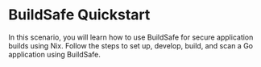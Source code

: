 # BuildSafe Quickstart

In this scenario, you will learn how to use BuildSafe for secure application builds using Nix. Follow the steps to set up, develop, build, and scan a Go application using BuildSafe.

